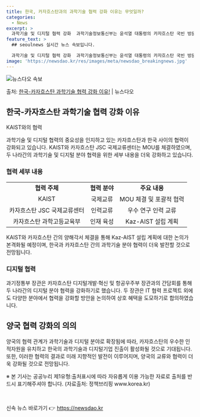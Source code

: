 ```yaml
---
title: 한국, 카자흐스탄과의 과학기술 협력 강화 이유는 무엇일까?
categories:
  - News
excerpt: >
  과학기술 및 디지털 협력 강화  과학기술정보통신부는 윤석열 대통령의 카자흐스탄 국빈 방문을 계기로 카자흐스탄…
feature_text: >
  ## seoulnews 실시간 뉴스 속보입니다.

  과학기술 및 디지털 협력 강화  과학기술정보통신부는 윤석열 대통령의 카자흐스탄 국빈 방문을 계기로 카자흐스탄…
image: 'https://newsdao.kr/res/images/meta/newsdao_breakingnews.jpg'
---
```


![뉴스다오 속보](https://newsdao.kr/res/images/meta/newsdao_breakingnews.jpg)

<p>출처: <a href="https://newsdao.kr/4217" rel="dofollow">한국-카자흐스탄 과학기술 협력 강화 이유!</a> | 뉴스다오</p>

<h2 data-ke-size="size26">한국-카자흐스탄 과학기술 협력 강화 이유</h2>
KAIST와의 협력
<p data-ke-size="size16">과학기술 및 디지털 협력의 중요성을 인지하고 있는 카자흐스탄과 한국 사이의 협력이 강화되고 있습니다. KAIST와 카자흐스탄 JSC 국제교류센터는 MOU를 체결하였으며, 두 나라간의 과학기술 및 디지털 분야 협력을 위한 세부 내용을 더욱 강화하고 있습니다.</p>

<h3>협력 세부 내용</h3>
<table>
  <tr>
    <td style="text-align: center; height: 17px;"><b>협력 주체</b></td>
    <td style="text-align: center; height: 17px;"><b>협력 분야</b></td>
    <td style="text-align: center; height: 17px;"><b>주요 내용</b></td>
  </tr>
  <tr>
    <td style="text-align: center; height: 17px;">KAIST</td>
    <td style="text-align: center; height: 17px;">국제교류</td>
    <td style="text-align: center; height: 17px;">MOU 체결 및 포괄적 협력</td>
  </tr>
  <tr>
    <td style="text-align: center; height: 17px;">카자흐스탄 JSC 국제교류센터</td>
    <td style="text-align: center; height: 17px;">인력교류</td>
    <td style="text-align: center; height: 17px;">우수 연구 인력 교류</td>
  </tr>
  <tr>
    <td style="text-align: center; height: 17px;">카자흐스탄 과학고등교육부</td>
    <td style="text-align: center; height: 17px;">인재 육성</td>
    <td style="text-align: center; height: 17px;">Kaz-AIST 설립 계획</td>
  </tr>
</table>

<p data-ke-size="size16">KAIST와 카자흐스탄 간의 양해각서 체결을 통해 Kaz-AIST 설립 계획에 대한 논의가 본격화될 예정이며, 한국과 카자흐스탄 간의 과학기술 분야 협력이 더욱 발전할 것으로 전망됩니다.</p>

<h3>디지털 협력</h3>
<p data-ke-size="size16">과기정통부 장관은 카자흐스탄 디지털개발·혁신 및 항공우주부 장관과의 간담회를 통해 두 나라간의 디지털 분야 협력을 강화하기로 했습니다. 두 장관은 IT 협력 프로젝트 외에도 다양한 분야에서 협력을 강화할 방안을 논의하여 상호 혜택을 도모하기로 합의하였습니다.</p>

<h2 data-ke-size="size26">양국 협력 강화의 의의</h2>
<p data-ke-size="size16">양국의 협력 관계가 과학기술과 디지털 분야로 확장됨에 따라, 카자흐스탄의 우수한 인적자원을 유치하고 한국의 과학기술과 디지털기업 진출이 활성화될 것으로 기대됩니다. 또한, 이러한 협력의 결과로 미래 지향적인 발전이 이루어지며, 양국의 교류와 협력이 더욱 강화될 것으로 전망됩니다.</p>

<p data-ke-size="size16">※ 본 기사는 공공누리 제1유형:출처표시에 따라 자유롭게 이용 가능한 자료로 출처를 반드시 표기해주셔야 합니다. (자료출처: 정책브리핑 www.korea.kr)</p>

<p data-ke-size="size16">&nbsp;</p> 

신속 뉴스 바로가기 👉 <a href="https://newsdao.kr" rel="dofollow">https://newsdao.kr</a>


